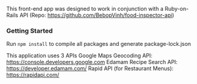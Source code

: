 This front-end app was designed to work in conjunction with a Ruby-on-Rails API (Repo: https://github.com/BebopVinh/food-inspector-api)

### Getting Started

Run `npm install` to compile all packages and generate package-lock.json

This application uses 3 APIs
Google Maps Geocoding API: https://console.developers.google.com
Edamam Recipe Search API: https://developer.edamam.com/
Rapid API (for Restaurant Menus): https://rapidapi.com/
